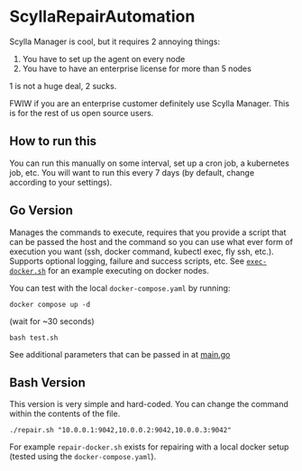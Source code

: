 # ScyllaRepairAutomation

Scylla Manager is cool, but it requires 2 annoying things:

1. You have to set up the agent on every node
2. You have to have an enterprise license for more than 5 nodes

1 is not a huge deal, 2 sucks.

FWIW if you are an enterprise customer definitely use Scylla Manager. This is for the rest of us open source users.

## How to run this

You can run this manually on some interval, set up a cron job, a kubernetes job, etc. You will want to run this every 7 days (by default, change according to your settings).

## Go Version

Manages the commands to execute, requires that you provide a script that can be passed the host and the command so you can use what ever form of execution you want (ssh, docker command, kubectl exec, fly ssh, etc.). Supports optional logging, failure and success scripts, etc. See [`exec-docker.sh`](exec-docker.sh) for an example executing on docker nodes.

You can test with the local `docker-compose.yaml` by running:

```
docker compose up -d
```

(wait for ~30 seconds)

```
bash test.sh
```

See additional parameters that can be passed in at [main.go](/main.go)

## Bash Version

This version is very simple and hard-coded. You can change the command within the contents of the file.

```
./repair.sh "10.0.0.1:9042,10.0.0.2:9042,10.0.0.3:9042"
```

For example `repair-docker.sh` exists for repairing with a local docker setup (tested using the `docker-compose.yaml`).
